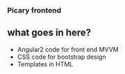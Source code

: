 ### Picary frontend
## what goes in here?
- Angular2 code for front end MVVM
- CSS code for bootstrap design
- Templates in HTML
